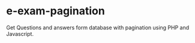 # e-exam-pagination
Get Questions and answers form database with pagination using PHP and Javascript.
